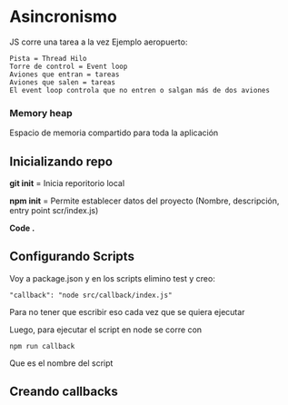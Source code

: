 # Asincronismo

JS corre una tarea a la vez
Ejemplo aeropuerto:

```
Pista = Thread Hilo
Torre de control = Event loop
Aviones que entran = tareas
Aviones que salen = tareas
El event loop controla que no entren o salgan más de dos aviones
```

### Memory heap

Espacio de memoria compartido para toda la aplicación

## Inicializando repo

**git init** = Inicia reporitorio local

**npm init** = Permite establecer datos del proyecto (Nombre, descripción, entry point scr/index.js)

**Code .**

## Configurando Scripts

Voy a package.json y en los scripts elimino test y creo:

```
"callback": "node src/callback/index.js"
```

Para no tener que escribir eso cada vez que se quiera ejecutar

Luego, para ejecutar el script en node se corre con

```
npm run callback
```

Que es el nombre del script

## Creando callbacks
